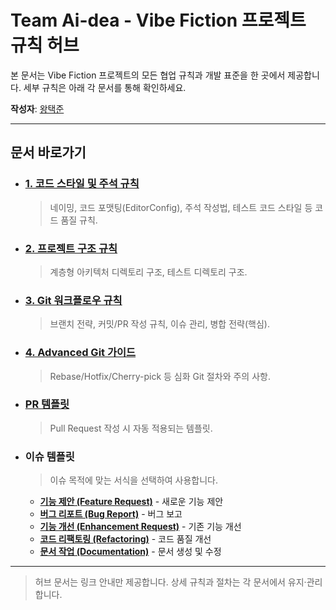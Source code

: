 # Team Ai-dea - Vibe Fiction 프로젝트 규칙 허브

본 문서는 Vibe Fiction 프로젝트의 모든 협업 규칙과 개발 표준을 한 곳에서 제공합니다.
세부 규칙은 아래 각 문서를 통해 확인하세요.

**작성자**: [왕택준](https://github.com/TJK98)

---

## 문서 바로가기

*   ### [1. 코드 스타일 및 주석 규칙](docs/rules/team-rules/code-style.md)
    > 네이밍, 코드 포맷팅(EditorConfig), 주석 작성법, 테스트 코드 스타일 등 코드 품질 규칙.

*   ### [2. 프로젝트 구조 규칙](docs/rules/team-rules/project-structure.md)
    > 계층형 아키텍처 디렉토리 구조, 테스트 디렉토리 구조.

*   ### [3. Git 워크플로우 규칙](docs/rules/team-rules/workflow.md)
    > 브랜치 전략, 커밋/PR 작성 규칙, 이슈 관리, 병합 전략(핵심).

*   ### [4. Advanced Git 가이드](docs/rules/team-rules/advanced-git-guide.md)
    > Rebase/Hotfix/Cherry-pick 등 심화 Git 절차와 주의 사항.

*   ### [PR 템플릿](.github/PULL_REQUEST_TEMPLATE.md)
    > Pull Request 작성 시 자동 적용되는 템플릿.

*   ### 이슈 템플릿
    > 이슈 목적에 맞는 서식을 선택하여 사용합니다.
    * [**기능 제안 (Feature Request)**](.github/ISSUE_TEMPLATE/feature_request.md) - 새로운 기능 제안
    * [**버그 리포트 (Bug Report)**](.github/ISSUE_TEMPLATE/bug_report.md) - 버그 보고
    * [**기능 개선 (Enhancement Request)**](.github/ISSUE_TEMPLATE/enhancement_request.md) - 기존 기능 개선
    * [**코드 리팩토링 (Refactoring)**](.github/ISSUE_TEMPLATE/refactor.md) - 코드 품질 개선
    * [**문서 작업 (Documentation)**](.github/ISSUE_TEMPLATE/docs.md) - 문서 생성 및 수정

---

> 허브 문서는 링크 안내만 제공합니다. 상세 규칙과 절차는 각 문서에서 유지·관리합니다.

